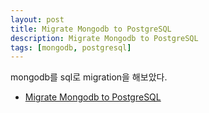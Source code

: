 ```yaml
---
layout: post
title: Migrate Mongodb to PostgreSQL
description: Migrate Mongodb to PostgreSQL
tags: [mongodb, postgresql]
---
```


mongodb를 sql로 migration을 해보았다.

- [Migrate Mongodb to PostgreSQL](https://gist.github.com/xx4159/546db9e63d38653d65918fbfdb5b825c)
